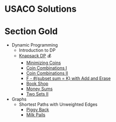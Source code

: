 # USACO Solutions

# Section Gold
- Dynamic Programming
    - Introduction to DP
    - [Knapsack DP](https://usaco.guide/gold/knapsack?lang=cpp) 💰
      - [Minimizing Coins](https://github.com/minionly/USACO/blob/main/USACO/Minimizing%20Coins.cpp)
      - [Coin Combinations I](https://github.com/minionly/USACO/blob/main/USACO/Coin%20Combinations%20)
      - [Coin Combinations II](https://github.com/minionly/USACO/blob/main/USACO/Coin%20Combinations%20II)
      - [F - #(subset sum = K) with Add and Erase](https://github.com/minionly/USACO/blob/main/USACO/F%20-%20%23(subset%20sum%20%3D%20K)%20with%20Add%20and%20Erase)
      - [Book Shop](https://github.com/minionly/USACO/blob/main/USACO/Book%20Shop)
      - [Money Sums](https://github.com/minionly/USACO/blob/main/USACO/Money%20Sums)
      - [Two Sets II](https://github.com/minionly/USACO/blob/main/USACO/Two%20Sets%20II)
- Graphs
    - Shortest Paths with Unweighted Edges
      - [Piggy Back](https://github.com/minionly/USACO/blob/main/USACO/Piggyback)
      - [Milk Pails](https://github.com/minionly/USACO/blob/main/USACO/Milk%20Pails)
      
